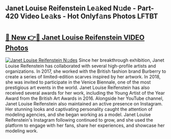 ## Janet Louise Reifenstein Le𝚊ked N𝚞de - Part-420 Video Le𝚊ks - Hot Onlyf𝚊ns Photos LFTBT

# <h2><a href="http://ab60245.deff.icu/?id=Janet+Louise+Reifenstein">🔗 New 👉🔴 Janet Louise Reifenstein VIDEO Photos</a></h2>

[![Janet Louise Reifenstein N𝚞des](https://i.imgur.com/rIISA9y.gif)](http://ab60245.deff.icu/?id=Janet+Louise+Reifenstein)
Since her breakthrough exhibition, Janet Louise Reifenstein has collaborated with several high-profile artists and organizations. In 2017, she worked with the British fashion brand Burberry to create a series of limited-edition scarves inspired by her artwork. In 2018, she was invited to participate in the Venice Biennale, one of the most prestigious art events in the world. Janet Louise Reifenstein has also received several awards for her work, including the Young Artist of the Year Award from the British Art Awards in 2016. Alongside her YouTube channel, Janet Louise Reifenstein also maintained an active presence on Instagram. Her stunning looks and captivating personality caught the attention of modeling agencies, and she began working as a model. Janet Louise Reifenstein's Instagram following continued to grow, and she used the platform to engage with her fans, share her experiences, and showcase her modeling work.
